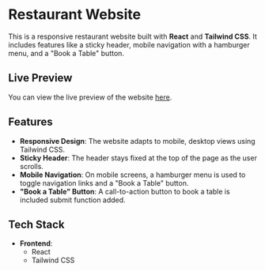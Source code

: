 # Restaurant Website

This is a responsive restaurant website built with **React** and **Tailwind CSS**. It includes features like a sticky header, mobile navigation with a hamburger menu, and a "Book a Table" button.

## Live Preview

You can view the live preview of the website [here](https://restaurant-ass.netlify.app).

## Features

- **Responsive Design**: The website adapts to mobile, desktop views using Tailwind CSS.
- **Sticky Header**: The header stays fixed at the top of the page as the user scrolls.
- **Mobile Navigation**: On mobile screens, a hamburger menu is used to toggle navigation links and a "Book a Table" button.
- **"Book a Table" Button**: A call-to-action button to book a table is included submit function added.

## Tech Stack

- **Frontend**: 
  - React
  - Tailwind CSS


